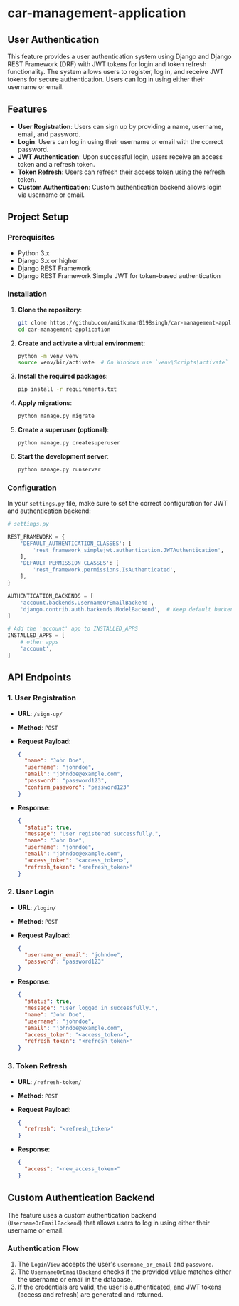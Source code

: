 # car-management-application


## User Authentication

This feature provides a user authentication system using Django and Django REST Framework (DRF) with JWT tokens for login and token refresh functionality. The system allows users to register, log in, and receive JWT tokens for secure authentication. Users can log in using either their username or email.

## Features

- **User Registration**: Users can sign up by providing a name, username, email, and password.
- **Login**: Users can log in using their username or email with the correct password.
- **JWT Authentication**: Upon successful login, users receive an access token and a refresh token.
- **Token Refresh**: Users can refresh their access token using the refresh token.
- **Custom Authentication**: Custom authentication backend allows login via username or email.

## Project Setup

### Prerequisites

- Python 3.x
- Django 3.x or higher
- Django REST Framework
- Django REST Framework Simple JWT for token-based authentication

### Installation

1. **Clone the repository**:

   ```bash
   git clone https://github.com/amitkumar0198singh/car-management-application.git
   cd car-management-application
   ```

2. **Create and activate a virtual environment**:

   ```bash
   python -m venv venv
   source venv/bin/activate  # On Windows use `venv\Scripts\activate`
   ```

3. **Install the required packages**:

   ```bash
   pip install -r requirements.txt
   ```

4. **Apply migrations**:

   ```bash
   python manage.py migrate
   ```

5. **Create a superuser (optional)**:

   ```bash
   python manage.py createsuperuser
   ```

6. **Start the development server**:

   ```bash
   python manage.py runserver
   ```

### Configuration

In your `settings.py` file, make sure to set the correct configuration for JWT and authentication backend:

```python
# settings.py

REST_FRAMEWORK = {
    'DEFAULT_AUTHENTICATION_CLASSES': [
        'rest_framework_simplejwt.authentication.JWTAuthentication',
    ],
    'DEFAULT_PERMISSION_CLASSES': [
        'rest_framework.permissions.IsAuthenticated',
    ],
}

AUTHENTICATION_BACKENDS = [
    'account.backends.UsernameOrEmailBackend',
    'django.contrib.auth.backends.ModelBackend',  # Keep default backend for admin
]

# Add the 'account' app to INSTALLED_APPS
INSTALLED_APPS = [
    # other apps
    'account',
]
```

## API Endpoints

### 1. **User Registration**

- **URL**: `/sign-up/`
- **Method**: `POST`
- **Request Payload**:

   ```json
   {
     "name": "John Doe",
     "username": "johndoe",
     "email": "johndoe@example.com",
     "password": "password123",
     "confirm_password": "password123"
   }
   ```

- **Response**:

   ```json
   {
     "status": true,
     "message": "User registered successfully.",
     "name": "John Doe",
     "username": "johndoe",
     "email": "johndoe@example.com",
     "access_token": "<access_token>",
     "refresh_token": "<refresh_token>"
   }
   ```

### 2. **User Login**

- **URL**: `/login/`
- **Method**: `POST`
- **Request Payload**:

   ```json
   {
     "username_or_email": "johndoe",
     "password": "password123"
   }
   ```

- **Response**:

   ```json
   {
     "status": true,
     "message": "User logged in successfully.",
     "name": "John Doe",
     "username": "johndoe",
     "email": "johndoe@example.com",
     "access_token": "<access_token>",
     "refresh_token": "<refresh_token>"
   }
   ```

### 3. **Token Refresh**

- **URL**: `/refresh-token/`
- **Method**: `POST`
- **Request Payload**:

   ```json
   {
     "refresh": "<refresh_token>"
   }
   ```

- **Response**:

   ```json
   {
     "access": "<new_access_token>"
   }
   ```

## Custom Authentication Backend

The feature uses a custom authentication backend (`UsernameOrEmailBackend`) that allows users to log in using either their username or email.

### Authentication Flow

1. The `LoginView` accepts the user's `username_or_email` and `password`.
2. The `UsernameOrEmailBackend` checks if the provided value matches either the username or email in the database.
3. If the credentials are valid, the user is authenticated, and JWT tokens (access and refresh) are generated and returned.

